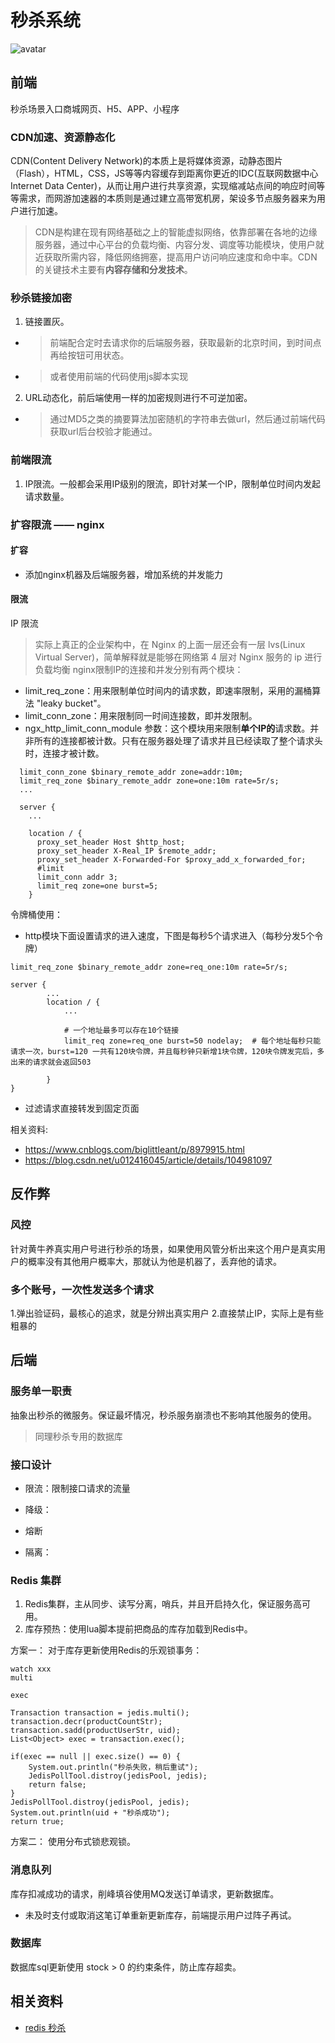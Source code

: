 # 秒杀系统
![avatar](https://gitee.com/rbmon/file-storage/blob/main/learning-note/design/secondKill.jpg)

## 前端
秒杀场景入口商城网页、H5、APP、小程序

### CDN加速、资源静态化
CDN(Content Delivery Network)的本质上是将媒体资源，动静态图片（Flash），HTML，CSS，JS等等内容缓存到距离你更近的IDC(互联网数据中心Internet Data Center)，从而让用户进行共享资源，实现缩减站点间的响应时间等等需求，而网游加速器的本质则是通过建立高带宽机房，架设多节点服务器来为用户进行加速。
> CDN是构建在现有网络基础之上的智能虚拟网络，依靠部署在各地的边缘服务器，通过中心平台的负载均衡、内容分发、调度等功能模块，使用户就近获取所需内容，降低网络拥塞，提高用户访问响应速度和命中率。CDN的关键技术主要有**内容存储和分发技术**。

### 秒杀链接加密
1. 链接置灰。
  - > 前端配合定时去请求你的后端服务器，获取最新的北京时间，到时间点再给按钮可用状态。
  - > 或者使用前端的代码使用js脚本实现
2. URL动态化，前后端使用一样的加密规则进行不可逆加密。
  - > 通过MD5之类的摘要算法加密随机的字符串去做url，然后通过前端代码获取url后台校验才能通过。


### 前端限流
1. IP限流。一般都会采用IP级别的限流，即针对某一个IP，限制单位时间内发起请求数量。


### 扩容限流 —— nginx

#### 扩容
- 添加nginx机器及后端服务器，增加系统的并发能力

#### 限流
IP 限流

> 实际上真正的企业架构中，在 Nginx 的上面一层还会有一层 lvs(Linux Virtual Server)，简单解释就是能够在网络第 4  层对 Nginx 服务的 ip 进行负载均衡
nginx限制IP的连接和并发分别有两个模块：
- limit_req_zone：用来限制单位时间内的请求数，即速率限制，采用的漏桶算法 "leaky bucket"。
- limit_conn_zone：用来限制同一时间连接数，即并发限制。
- ngx_http_limit_conn_module 参数：这个模块用来限制**单个IP的**请求数。并非所有的连接都被计数。只有在服务器处理了请求并且已经读取了整个请求头时，连接才被计数。

```
  limit_conn_zone $binary_remote_addr zone=addr:10m;
  limit_req_zone $binary_remote_addr zone=one:10m rate=5r/s;
  ...

  server {
    ...

    location / {
      proxy_set_header Host $http_host;
      proxy_set_header X-Real_IP $remote_addr;
      proxy_set_header X-Forwarded-For $proxy_add_x_forwarded_for;
      #limit
      limit_conn addr 3;
      limit_req zone=one burst=5;
    }
```

令牌桶使用：
- http模块下面设置请求的进入速度，下图是每秒5个请求进入（每秒分发5个令牌）
```
limit_req_zone $binary_remote_addr zone=req_one:10m rate=5r/s;

server {
        ...
        location / {
            ... 
            
            # 一个地址最多可以存在10个链接
            limit_req zone=req_one burst=50 nodelay;  # 每个地址每秒只能请求一次，burst=120 一共有120块令牌，并且每秒钟只新增1块令牌，120块令牌发完后，多出来的请求就会返回503
      
        }
}
```

- 过滤请求直接转发到固定页面
      
相关资料:
- https://www.cnblogs.com/biglittleant/p/8979915.html
- https://blog.csdn.net/u012416045/article/details/104981097

## 反作弊
### 风控
针对黄牛养真实用户号进行秒杀的场景，如果使用风管分析出来这个用户是真实用户的概率没有其他用户概率大，那就认为他是机器了，丢弃他的请求。

### 多个账号，一次性发送多个请求

1.弹出验证码，最核心的追求，就是分辨出真实用户
2.直接禁止IP，实际上是有些粗暴的


## 后端

### 服务单一职责
抽象出秒杀的微服务。保证最坏情况，秒杀服务崩溃也不影响其他服务的使用。
> 同理秒杀专用的数据库


### 接口设计
- 限流：限制接口请求的流量

- 降级：

- 熔断

- 隔离：

### Redis 集群
1. Redis集群，主从同步、读写分离，哨兵，并且开启持久化，保证服务高可用。
2. 库存预热：使用lua脚本提前把商品的库存加载到Redis中。

方案一： 对于库存更新使用Redis的乐观锁事务：
```
watch xxx
multi

exec
```

```
Transaction transaction = jedis.multi();
transaction.decr(productCountStr);
transaction.sadd(productUserStr, uid);
List<Object> exec = transaction.exec();

if(exec == null || exec.size() == 0) {
    System.out.println("秒杀失败，稍后重试");
    JedisPollTool.distroy(jedisPool, jedis);
    return false;
}
JedisPollTool.distroy(jedisPool, jedis);
System.out.println(uid + "秒杀成功");
return true;

```
方案二： 使用分布式锁悲观锁。


### 消息队列
库存扣减成功的请求，削峰填谷使用MQ发送订单请求，更新数据库。

- 未及时支付或取消这笔订单重新更新库存，前端提示用户过阵子再试。


### 数据库
数据库sql更新使用 stock > 0 的约束条件，防止库存超卖。


## 相关资料
- [redis 秒杀](https://blog.csdn.net/cong____cong/article/details/105566983)
